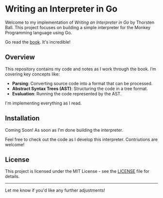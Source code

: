 # Writing an Interpreter in Go

Welcome to my implementation of *Writing an Interpreter in Go* by Thorsten Ball. This project focuses on building a simple interpreter for the Monkey Programming language using Go.

Go read the [book](https://interpreterbook.com/). It's incredible!

## Overview

This repository contains my code and notes as I work through the book. I’m covering key concepts like:

- **Parsing**: Converting source code into a format that can be processed.
- **Abstract Syntax Trees (AST)**: Structuring the code in a tree format.
- **Evaluation**: Running the code represented by the AST.

I'm implementing everything as I read.

## Installation

Coming Soon! As soon as I'm done building the interpreter.

Feel free to check out the code as I develop this interpreter. Contriutions are welcome!

## License

This project is licensed under the MIT License - see the [LICENSE](LICENSE) file for details.

---

Let me know if you'd like any further adjustments!
